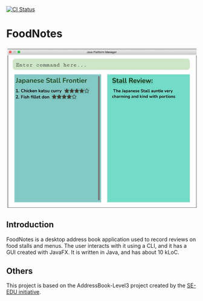 [![CI Status](https://github.com/se-edu/addressbook-level3/workflows/Java%20CI/badge.svg)](https://github.com/se-edu/addressbook-level3/actions)
# FoodNotes
![Ui](docs/images/Ui.png)

## Introduction
FoodNotes is a desktop address book application used to record reviews on food stalls and menus. The user interacts with it using a CLI, and it has a GUI created with JavaFX. It is written in Java, and has about 10 kLoC.

## Others
This project is based on the AddressBook-Level3 project created by the [SE-EDU initiative](https://se-education.org).<br>
